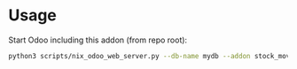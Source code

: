 # Usage

Start Odoo including this addon (from repo root):

```bash
python3 scripts/nix_odoo_web_server.py --db-name mydb --addon stock_move_manage_priority
```
